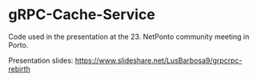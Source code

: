 # gRPC-Cache-Service

Code used in the presentation at the 23. NetPonto community meeting in Porto.

Presentation slides: https://www.slideshare.net/LusBarbosa9/grpcrpc-rebirth

